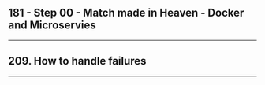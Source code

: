 ## 181 - Step 00 - Match made in Heaven - Docker and Microservies

***

## 209. How to handle failures

***
